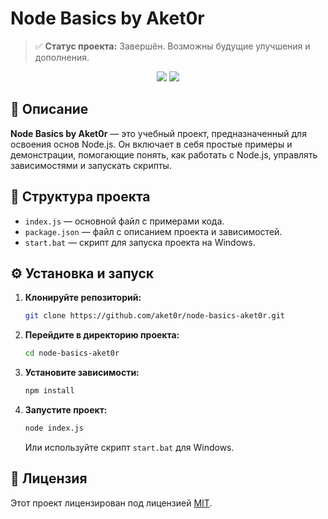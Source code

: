 
# Node Basics by Aket0r

> ✅ **Статус проекта:** Завершён. Возможны будущие улучшения и дополнения.

<p align="center">
  <img src="https://img.shields.io/badge/Node.js-43853D?style=for-the-badge&logo=node.js&logoColor=white" />
  <img src="https://img.shields.io/badge/JavaScript-F7DF1E?style=for-the-badge&logo=javascript&logoColor=black" />
</p>

## 📘 Описание

**Node Basics by Aket0r** — это учебный проект, предназначенный для освоения основ Node.js. Он включает в себя простые примеры и демонстрации, помогающие понять, как работать с Node.js, управлять зависимостями и запускать скрипты.

## 📁 Структура проекта

- `index.js` — основной файл с примерами кода.
- `package.json` — файл с описанием проекта и зависимостей.
- `start.bat` — скрипт для запуска проекта на Windows.

## ⚙️ Установка и запуск

1. **Клонируйте репозиторий:**

   ```bash
   git clone https://github.com/aket0r/node-basics-aket0r.git
   ```

2. **Перейдите в директорию проекта:**

   ```bash
   cd node-basics-aket0r
   ```

3. **Установите зависимости:**

   ```bash
   npm install
   ```

4. **Запустите проект:**

   ```bash
   node index.js
   ```

   Или используйте скрипт `start.bat` для Windows.

## 📄 Лицензия

Этот проект лицензирован под лицензией [MIT](LICENSE).

